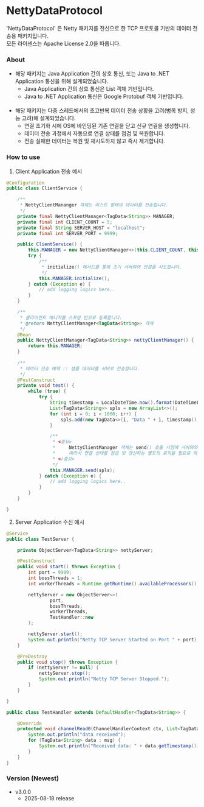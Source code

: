 # NettyDataProtocol
'NettyDataProtocol' 은 Netty 패키지를 전신으로 한 TCP 프로토콜 기반의 데이터 전송용 패키지입니다.<br>
모든 라이센스는 Apache License 2.0을 따릅니다.<br>

### About
- 해당 패키지는 Java Application 간의 상호 통신, 또는 Java to .NET Application 통신을 위해 설계되었습니다.
    - Java Application 간의 상호 통신은 List<T> 객체 기반입니다.
    - Java to .NET Application 통신은 Google Protobuf 객체 기반입니다.<br><br>
- 해당 패키지는 다중 스레드에서의 초고반복 데이터 전송 상황을 고려(병목 방지, 성능 고려)해 설계되었습니다.
    - 연결 초기화 시에 OS에 바인딩된 기존 연결을 닫고 신규 연결을 생성합니다.
    - 데이터 전송 과정에서 자동으로 연결 상태를 점검 및 복원합니다.
    - 전송 실패한 데이터는 복원 및 재시도하지 않고 즉시 제거합니다.

### How to use
1. Client Application 전송 예시
```java
@Configuration
public class ClientService {

    /**
     * NettyClientMananger 객체는 리스트 형태의 데이터를 전송합니다.
     */
    private final NettyClientManager<TagData<String>> MANAGER;
    private final int CLIENT_COUNT = 5;
    private final String SERVER_HOST = "localhost";
    private final int SERVER_PORT = 9999;

    public ClientService() {
        this.MANAGER = new NettyClientManager<>(this.CLIENT_COUNT, this.SERVER_HOST, this.SERVER_PORT);
        try {
            /**
             * initialize() 메서드를 통해 초기 서버와의 연결을 시도합니다.
             */
            this.MANAGER.initialize();
        } catch (Exception e) {
            // add logging logics here..
        }
    }

    /**
     * 클라이언트 매니저를 스프링 빈으로 등록합니다.
     * @return NettyClientManager<TagData<String>> 객체
     */
    @Bean
    public NettyClientManager<TagData<String>> nettyClientManager() {
        return this.MANAGER;
    }
    
    /**
     * 데이터 전송 예제 :: 샘플 데이터를 서버로 전송합니다.
     */
    @PostConstruct
    private void test() {
        while (true) {
            try {
                String timestamp = LocalDateTime.now().format(DateTimeFormatter.ISO_LOCAL_DATE_TIME);
                List<TagData<String>> spls = new ArrayList<>();
                for (int i = 0; i < 1000; i++) {
                    spls.add(new TagData<>(i, "Data " + i, timestamp));
                }

                /**
                 * <중요>
                 *     NettyClientManager 객체는 send() 호출 시점에 서버와의 연결 상태를 점검 및 갱신합니다.
                 *     따라서 연결 상태를 점검 및 갱신하는 별도의 로직을 필요로 하지 않습니다.
                 * </중요>
                 */
                this.MANAGER.send(spls);
            } catch (Exception e) {
                // add logging logics here..
            }
        }
    }

}
```

2. Server Application 수신 예시
```java
@Service
public class TestServer {

    private ObjectServer<TagData<String>> nettyServer;

    @PostConstruct
    public void start() throws Exception {
        int port = 9999;
        int bossThreads = 1;
        int workerThreads = Runtime.getRuntime().availableProcessors();

        nettyServer = new ObjectServer<>(
                port,
                bossThreads,
                workerThreads,
                TestHandler::new
        );

        nettyServer.start();
        System.out.println("Netty TCP Server Started on Port " + port);
    }

    @PreDestroy
    public void stop() throws Exception {
        if (nettyServer != null) {
            nettyServer.stop();
            System.out.println("Netty TCP Server Stopped.");
        }
    }

}

```
```java
public class TestHandler extends DefaultHandler<TagData<String>> {

    @Override
    protected void channelRead0(ChannelHandlerContext ctx, List<TagData<String>> msg) {
        System.out.println("data received");
        for (TagData<String> data : msg) {
            System.out.println("Received data: " + data.getTimestamp());
        }
    }
}

```

### Version (Newest)
- v3.0.0
  - 2025-08-18 release
